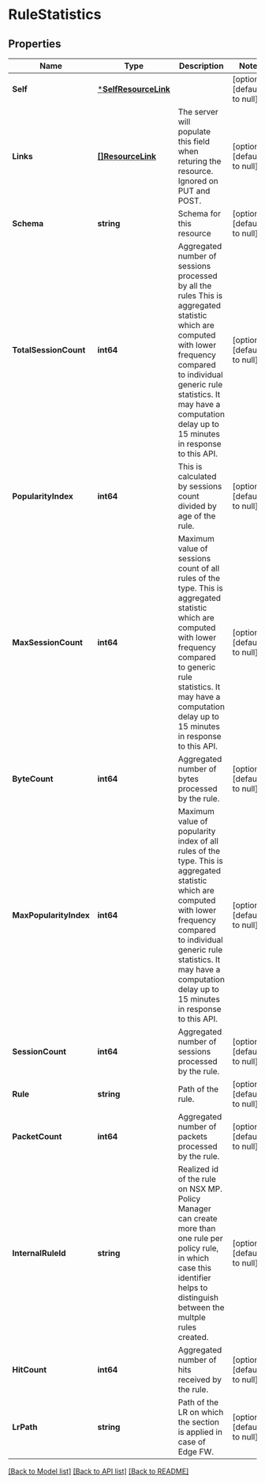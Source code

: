 # RuleStatistics

## Properties
Name | Type | Description | Notes
------------ | ------------- | ------------- | -------------
**Self** | [***SelfResourceLink**](SelfResourceLink.md) |  | [optional] [default to null]
**Links** | [**[]ResourceLink**](ResourceLink.md) | The server will populate this field when returing the resource. Ignored on PUT and POST. | [optional] [default to null]
**Schema** | **string** | Schema for this resource | [optional] [default to null]
**TotalSessionCount** | **int64** | Aggregated number of sessions processed by all the rules This is aggregated statistic which are computed with lower frequency compared to individual generic rule  statistics. It may have a computation delay up to 15 minutes in response to this API.  | [optional] [default to null]
**PopularityIndex** | **int64** | This is calculated by sessions count divided by age of the rule. | [optional] [default to null]
**MaxSessionCount** | **int64** | Maximum value of sessions count of all rules of the type. This is aggregated statistic which are computed with lower frequency compared to generic rule statistics. It may have a computation delay up to 15 minutes in response to this API.  | [optional] [default to null]
**ByteCount** | **int64** | Aggregated number of bytes processed by the rule.  | [optional] [default to null]
**MaxPopularityIndex** | **int64** | Maximum value of popularity index of all rules of the type. This is aggregated statistic which are computed with lower frequency compared to individual generic rule statistics. It may have a computation delay up to 15 minutes in response to this API.  | [optional] [default to null]
**SessionCount** | **int64** | Aggregated number of sessions processed by the rule.  | [optional] [default to null]
**Rule** | **string** | Path of the rule. | [optional] [default to null]
**PacketCount** | **int64** | Aggregated number of packets processed by the rule.  | [optional] [default to null]
**InternalRuleId** | **string** | Realized id of the rule on NSX MP. Policy Manager can create more than one rule per policy rule, in which case this identifier helps to distinguish between the multple rules created.  | [optional] [default to null]
**HitCount** | **int64** | Aggregated number of hits received by the rule. | [optional] [default to null]
**LrPath** | **string** | Path of the LR on which the section is applied in case of Edge FW. | [optional] [default to null]

[[Back to Model list]](../README.md#documentation-for-models) [[Back to API list]](../README.md#documentation-for-api-endpoints) [[Back to README]](../README.md)

